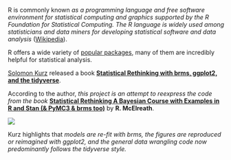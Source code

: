 R is commonly known _as a programming language and free software environment for statistical computing and graphics supported 
by the R Foundation for Statistical Computing. The R language is widely used among statisticians and data miners for developing 
statistical software and data analysis_ ([Wikipedia](https://en.wikipedia.org/wiki/R_(programming_language))).

R offers a wide variety of [popular packages](https://awesome-r.com/), many of them are incredibly helpful for statistical analysis. 

[Solomon Kurz](https://twitter.com/SolomonKurz) released a book [**Statistical Rethinking with brms, ggplot2, and the 
tidyverse**](https://bookdown.org/connect/#/apps/1850/access).

According to the author, _this project is an attempt to reexpress the code from the book_ 
[**Statistical Rethinking A Bayesian Course with Examples in R and Stan (& PyMC3 & brms 
too)**](http://xcelab.net/rm/statistical-rethinking/) by **R. McElreath**.

![](https://xcelab.net/rm/wp-content/uploads/2012/01/9781482253443-191x300.jpg)

Kurz highlights that _models are re-fit with brms, 
the figures are reproduced or reimagined with ggplot2, and the general data wrangling code now predominantly follows the tidyverse 
style._


